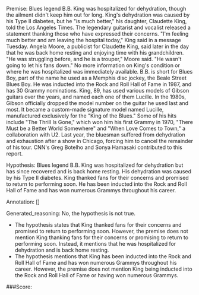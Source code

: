 
Premise:
Blues legend B.B. King was hospitalized for dehydration, though the ailment didn't keep him out for long. King's dehydration was caused by his Type II diabetes, but he "is much better," his daughter, Claudette King, told the Los Angeles Times. The legendary guitarist and vocalist released a statement thanking those who have expressed their concerns. "I'm feeling much better and am leaving the hospital today," King said in a message Tuesday. Angela Moore, a publicist for Claudette King, said later in the day that he was back home resting and enjoying time with his grandchildren. "He was struggling before, and he is a trouper," Moore said. "He wasn't going to let his fans down." No more information on King's condition or where he was hospitalized was immediately available. B.B. is short for Blues Boy, part of the name he used as a Memphis disc jockey, the Beale Street Blues Boy. He was inducted into the Rock and Roll Hall of Fame in 1987, and has 30 Grammy nominations. King, 89, has used various models of Gibson guitars over the years, and named each one of them Lucille. In the 1980s, Gibson officially dropped the model number on the guitar he used last and most. It became a custom-made signature model named Lucille, manufactured exclusively for the "King of the Blues." Some of his hits include "The Thrill Is Gone," which won him his first Grammy in 1970, "There Must be a Better World Somewhere" and "When Love Comes to Town," a collaboration with U2. Last year, the bluesman suffered from dehydration and exhaustion after a show in Chicago, forcing him to cancel the remainder of his tour. CNN's Greg Botelho and Sonya Hamasaki contributed to this report.


Hypothesis:
Blues legend B.B. King was hospitalized for dehydration but has since recovered and is back home resting. His dehydration was caused by his Type II diabetes. King thanked fans for their concerns and promised to return to performing soon. He has been inducted into the Rock and Roll Hall of Fame and has won numerous Grammys throughout his career.

Annotation:
[]

Generated_reasoning:
No, the hypothesis is not true. 
- The hypothesis states that King thanked fans for their concerns and promised to return to performing soon. However, the premise does not mention King thanking fans for their concerns or promising to return to performing soon. Instead, it mentions that he was hospitalized for dehydration and is back home resting. 
- The hypothesis mentions that King has been inducted into the Rock and Roll Hall of Fame and has won numerous Grammys throughout his career. However, the premise does not mention King being inducted into the Rock and Roll Hall of Fame or having won numerous Grammys.

###Score:
